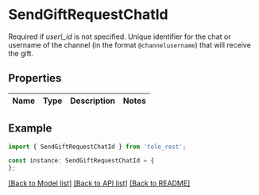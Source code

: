 # SendGiftRequestChatId

Required if *user\\_id* is not specified. Unique identifier for the chat or username of the channel (in the format `@channelusername`) that will receive the gift.

## Properties

Name | Type | Description | Notes
------------ | ------------- | ------------- | -------------

## Example

```typescript
import { SendGiftRequestChatId } from 'tele_rest';

const instance: SendGiftRequestChatId = {
};
```

[[Back to Model list]](../README.md#documentation-for-models) [[Back to API list]](../README.md#documentation-for-api-endpoints) [[Back to README]](../README.md)
